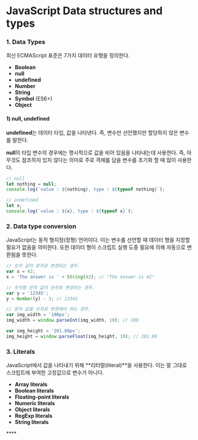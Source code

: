 # JavaScript Data structures and types

### 1. Data Types

최신 ECMAScript 표준은 7가지 데이터 유형을 정의한다.

* **Boolean** 
* **null**
* **undefined**
* **Number**
* **String**
* **Symbol** \(ES6+\)
* **Object**

#### 1\) null, undefined

**undefined**는 데이터 타입, 값을 나타낸다. 즉, 변수만 선언했지만 할당하지 않은 변수를 말한다. 

**null**의 타입 변수의 경우에는 명시적으로 값을 비어 있음을 나타내는데 사용한다. 즉, 아무것도 참조하지 있지 않다는 의미로 주로 객체를 담을 변수를 초기화 할 때 많이 사용한다.

```javascript
// null
let nothing = null;
console.log(`value : ${nothing}, type : ${typeof nothing}`);

// undefined
let x;
console.log(`value : ${x}, type : ${typeof x}`);
```

### 2. Data type conversion

JavaScript는 동적 형지정\(정형\) 언어이다. 이는 변수를 선언할 때 데이터 형을 지정할 필요가 없음을 의미한다. 또한 데이터 형이 스크립트 실행 도중 필요에 의해 자동으로 변환됨을 뜻한다.

```javascript
// 숫자 값이 문자로 변경되는 경우.
var x = 42;
x = 'The answer is ' + String(42); // "The answer is 42"

// 숫자형 문자 값이 숫자로 변경되는 경우.
var y = '12345';
y = Number(y) - 3; // 12342

// 문자 값을 숫자로 변경해야 하는 경우.
var img_width = '100px';
img_width = window.parseInt(img_width, 10); // 100

var img_height = '201.89px';
img_height = window.parseFloat(img_height, 10); // 201.89
```

### 3. Literals

JavaScript에서 값을 나타내기 위해 **리터럴\(literal\)**을 사용한다. 이는 말 그대로 스크립트에 부여한 고정값으로 변수가 아니다.

* **Array literals**
* **Boolean literals**
* **Floating-point literals**
* **Numeric literals**
* **Object literals**
* **RegExp literals**
* **String literals**

\*\*\*\*







